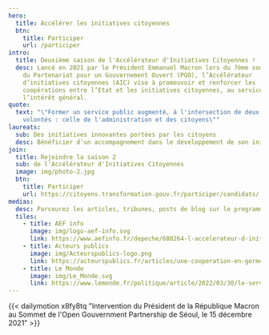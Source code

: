 ```yaml
---
hero:
  title: Accélérer les initiatives citoyennes
  btn:
    title: Participer
    url: /participer
intro:
  title: Deuxième saison de l'Accélérateur d'Initiatives Citoyennes !
  desc: Lancé en 2021 par le Président Emmanuel Macron lors du 7ème sommet mondial
    du Partenariat pour un Gouvernement Ouvert (PGO), l’Accélérateur
    d’initiatives citoyennes (AIC) vise à promouvoir et renforcer les
    coopérations entre l’Etat et les initiatives citoyennes, au service de
    l’intérêt général.
quote:
  text: "\"Former un service public augmenté, à l'intersection de deux bonnes
    volontés : celle de l'administration et des citoyens\""
laureats:
  sub: Des initiatives innovantes portées par les citoyens
  desc: Bénéficier d'un accompagnement dans le développement de son initiative ...
join:
  title: Rejoindre la saison 2
  sub: de l'Accélérateur d'Initiatives Citoyennes
  image: img/photo-2.jpg
  btn:
    title: Participer
    url: https://citoyens.transformation.gouv.fr/participer/candidats/
medias:
  desc: Parcourez les articles, tribunes, posts de blog sur le programme
  tiles:
    - title: AEF info
      image: img/logo-aef-info.svg
      link: https://www.aefinfo.fr/depeche/680264-l-accelerateur-d-initiatives-citoyennes-tire-le-bilan-de-sa-premiere-promotion
    - title: Acteurs publics
      image: img/Acteurspublics-logo.png
      link: https://acteurspublics.fr/articles/une-cooperation-en-germe-entre-administration-et-citoyens
    - title: Le Monde
      image: img/Le_Monde.svg
      link: https://www.lemonde.fr/politique/article/2022/03/30/le-service-public-se-convertit-timidement-au-mecenat-de-competences_6119801_823448.html
---
```

{{< dailymotion x8fy8tq "Intervention du Président de la République  Macron au Sommet de l'Open Gouvernment Partnership de Séoul, le 15 décembre 2021" >}}